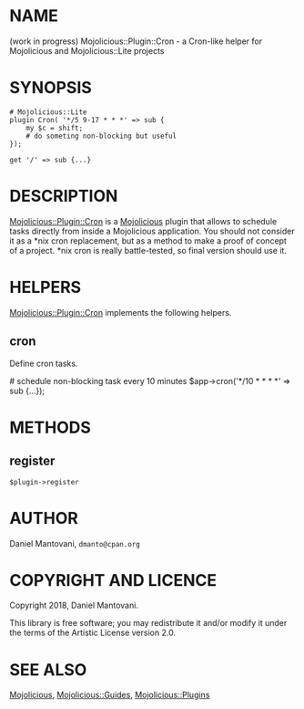 # NAME

(work in progress)
Mojolicious::Plugin::Cron - a Cron-like helper for Mojolicious and Mojolicious::Lite projects

# SYNOPSIS

    # Mojolicious::Lite
    plugin Cron( '*/5 9-17 * * *' => sub {
        my $c = shift;
        # do someting non-blocking but useful
    });

    get '/' => sub {...}

# DESCRIPTION

[Mojolicious::Plugin::Cron](https://metacpan.org/pod/Mojolicious::Plugin::Cron) is a [Mojolicious](https://metacpan.org/pod/Mojolicious) plugin that allows to schedule tasks
 directly from inside a Mojolicious application.
You should not consider it as a \*nix cron replacement, but as a method to make a proof of
concept of a project. \*nix cron is really battle-tested, so final version should use it.

# HELPERS

[Mojolicious::Plugin::Cron](https://metacpan.org/pod/Mojolicious::Plugin::Cron) implements the following helpers.

## cron

Define cron tasks.

\# schedule non-blocking task every 10 minutes
$app->cron('\*/10 \* \* \* \*' => sub {...});

# METHODS

## register

    $plugin->register

# AUTHOR

Daniel Mantovani, `dmanto@cpan.org`

# COPYRIGHT AND LICENCE

Copyright 2018, Daniel Mantovani.

This library is free software; you may redistribute it and/or modify it under
the terms of the Artistic License version 2.0.

# SEE ALSO

[Mojolicious](https://metacpan.org/pod/Mojolicious), [Mojolicious::Guides](https://metacpan.org/pod/Mojolicious::Guides), [Mojolicious::Plugins](https://metacpan.org/pod/Mojolicious::Plugins)
